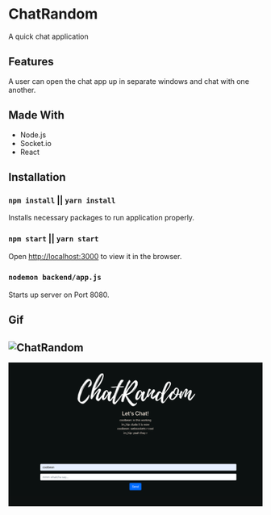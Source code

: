 # ChatRandom
A quick chat application

## Features
A user can open the chat app up in separate windows and chat with one another.

## Made With
- Node.js
- Socket.io
- React

## Installation

### `npm install` || `yarn install`

Installs necessary packages to run application properly.

### `npm start` || `yarn start`

Open [http://localhost:3000](http://localhost:3000) to view it in the browser.

### `nodemon backend/app.js`

Starts up server on Port 8080.

## Gif

![ChatRandom](/public/chatrandom.gif)
---
![Chat1](/public/chat1.png)
